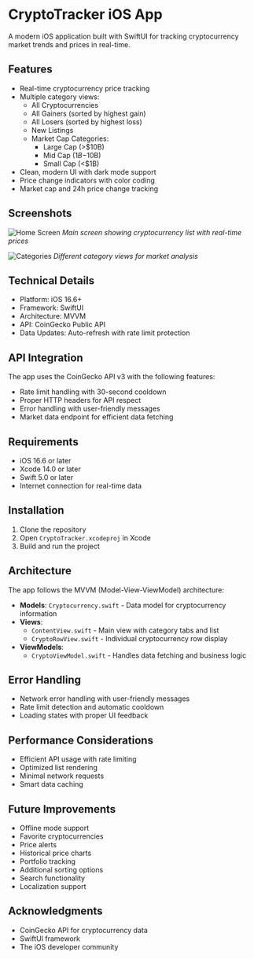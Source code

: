 # CryptoTracker iOS App

A modern iOS application built with SwiftUI for tracking cryptocurrency market trends and prices in real-time.

## Features

- Real-time cryptocurrency price tracking
- Multiple category views:
  - All Cryptocurrencies
  - All Gainers (sorted by highest gain)
  - All Losers (sorted by highest loss)
  - New Listings
  - Market Cap Categories:
    * Large Cap (>$10B)
    * Mid Cap ($1B-$10B)
    * Small Cap (<$1B)
- Clean, modern UI with dark mode support
- Price change indicators with color coding
- Market cap and 24h price change tracking

## Screenshots

![Home Screen](screenshots/home.png)
*Main screen showing cryptocurrency list with real-time prices*

![Categories](screenshots/categories.png)
*Different category views for market analysis*

## Technical Details

- Platform: iOS 16.6+
- Framework: SwiftUI
- Architecture: MVVM
- API: CoinGecko Public API
- Data Updates: Auto-refresh with rate limit protection

## API Integration

The app uses the CoinGecko API v3 with the following features:
- Rate limit handling with 30-second cooldown
- Proper HTTP headers for API respect
- Error handling with user-friendly messages
- Market data endpoint for efficient data fetching

## Requirements

- iOS 16.6 or later
- Xcode 14.0 or later
- Swift 5.0 or later
- Internet connection for real-time data

## Installation

1. Clone the repository
2. Open `CryptoTracker.xcodeproj` in Xcode
3. Build and run the project

## Architecture

The app follows the MVVM (Model-View-ViewModel) architecture:

- **Models**: `Cryptocurrency.swift` - Data model for cryptocurrency information
- **Views**: 
  - `ContentView.swift` - Main view with category tabs and list
  - `CryptoRowView.swift` - Individual cryptocurrency row display
- **ViewModels**: 
  - `CryptoViewModel.swift` - Handles data fetching and business logic

## Error Handling

- Network error handling with user-friendly messages
- Rate limit detection and automatic cooldown
- Loading states with proper UI feedback

## Performance Considerations

- Efficient API usage with rate limiting
- Optimized list rendering
- Minimal network requests
- Smart data caching

## Future Improvements

- Offline mode support
- Favorite cryptocurrencies
- Price alerts
- Historical price charts
- Portfolio tracking
- Additional sorting options
- Search functionality
- Localization support

## Acknowledgments

- CoinGecko API for cryptocurrency data
- SwiftUI framework
- The iOS developer community
